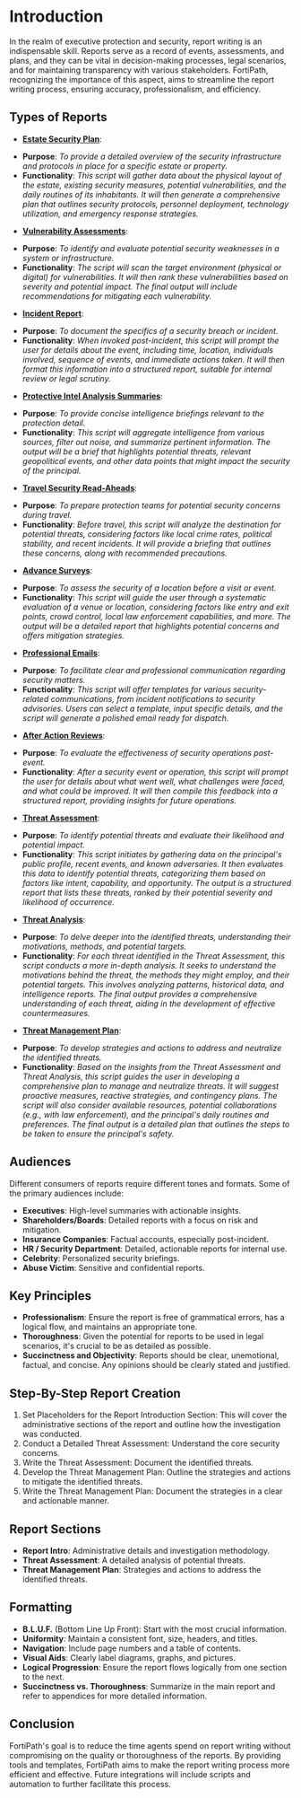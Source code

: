 # Introduction

In the realm of executive protection and security, report writing is an indispensable skill. Reports serve as a record of events, assessments, and plans, and they can be vital in decision-making processes, legal scenarios, and for maintaining transparency with various stakeholders. FortiPath, recognizing the importance of this aspect, aims to streamline the report writing process, ensuring accuracy, professionalism, and efficiency.

## Types of Reports

* [**Estate Security Plan**](https://github.com/cywf/FortiPath/blob/main/scripts/report-writing/Estate_Security_Plan.py):

- **Purpose**: _To provide a detailed overview of the security infrastructure and protocols in place for a specific estate or property._
- **Functionality**: _This script will gather data about the physical layout of the estate, existing security measures, potential vulnerabilities, and the daily routines of its inhabitants. It will then generate a comprehensive plan that outlines security protocols, personnel deployment, technology utilization, and emergency response strategies._

* [**Vulnerability Assessments**](https://github.com/cywf/FortiPath/blob/main/scripts/report-writing/Vulnerability_Assessments.py):

- **Purpose**: _To identify and evaluate potential security weaknesses in a system or infrastructure._
- **Functionality**: _The script will scan the target environment (physical or digital) for vulnerabilities. It will then rank these vulnerabilities based on severity and potential impact. The final output will include recommendations for mitigating each vulnerability._

* [**Incident Report**](https://github.com/cywf/FortiPath/blob/main/scripts/report-writing/Incident_Report.py):

- **Purpose**: _To document the specifics of a security breach or incident._
- **Functionality**: _When invoked post-incident, this script will prompt the user for details about the event, including time, location, individuals involved, sequence of events, and immediate actions taken. It will then format this information into a structured report, suitable for internal review or legal scrutiny._

* [**Protective Intel Analysis Summaries**](https://github.com/cywf/FortiPath/blob/main/scripts/report-writing/Protective_Intel_Analysis_Summaries.py):

- **Purpose**: _To provide concise intelligence briefings relevant to the protection detail._
- **Functionality**: _This script will aggregate intelligence from various sources, filter out noise, and summarize pertinent information. The output will be a brief that highlights potential threats, relevant geopolitical events, and other data points that might impact the security of the principal._

* [**Travel Security Read-Aheads**](https://github.com/cywf/FortiPath/blob/main/scripts/report-writing/Travel_Security_Read_Aheads.py):

- **Purpose**: _To prepare protection teams for potential security concerns during travel._
- **Functionality**: _Before travel, this script will analyze the destination for potential threats, considering factors like local crime rates, political stability, and recent incidents. It will provide a briefing that outlines these concerns, along with recommended precautions._

* [**Advance Surveys**](https://github.com/cywf/FortiPath/blob/main/scripts/report-writing/Advance_Surveys.py):

- **Purpose**: _To assess the security of a location before a visit or event._
- **Functionality**: _This script will guide the user through a systematic evaluation of a venue or location, considering factors like entry and exit points, crowd control, local law enforcement capabilities, and more. The output will be a detailed report that highlights potential concerns and offers mitigation strategies._

* [**Professional Emails**](https://github.com/cywf/FortiPath/blob/main/scripts/report-writing/Professional_Emails.py):

- **Purpose**: _To facilitate clear and professional communication regarding security matters._
- **Functionality**: _This script will offer templates for various security-related communications, from incident notifications to security advisories. Users can select a template, input specific details, and the script will generate a polished email ready for dispatch._

* [**After Action Reviews**](https://github.com/cywf/FortiPath/blob/main/scripts/report-writing/After_Action_Reviews.py):

- **Purpose**: _To evaluate the effectiveness of security operations post-event._
- **Functionality**: _After a security event or operation, this script will prompt the user for details about what went well, what challenges were faced, and what could be improved. It will then compile this feedback into a structured report, providing insights for future operations._

* [**Threat Assessment**](https://github.com/cywf/FortiPath/blob/main/scripts/report-writing/Threat_Assessment.py):

- **Purpose**: _To identify potential threats and evaluate their likelihood and potential impact._
- **Functionality**: _This script initiates by gathering data on the principal's public profile, recent events, and known adversaries. It then evaluates this data to identify potential threats, categorizing them based on factors like intent, capability, and opportunity. The output is a structured report that lists these threats, ranked by their potential severity and likelihood of occurrence._

* [**Threat Analysis**](https://github.com/cywf/FortiPath/blob/main/scripts/report-writing/Threat_Analysis.py):

- **Purpose**: _To delve deeper into the identified threats, understanding their motivations, methods, and potential targets._
- **Functionality**: _For each threat identified in the Threat Assessment, this script conducts a more in-depth analysis. It seeks to understand the motivations behind the threat, the methods they might employ, and their potential targets. This involves analyzing patterns, historical data, and intelligence reports. The final output provides a comprehensive understanding of each threat, aiding in the development of effective countermeasures._

* [**Threat Management Plan**](https://github.com/cywf/FortiPath/blob/main/scripts/report-writing/Threat_Management_Plan.py):

- **Purpose**: _To develop strategies and actions to address and neutralize the identified threats._
- **Functionality**: _Based on the insights from the Threat Assessment and Threat Analysis, this script guides the user in developing a comprehensive plan to manage and neutralize threats. It will suggest proactive measures, reactive strategies, and contingency plans. The script will also consider available resources, potential collaborations (e.g., with law enforcement), and the principal's daily routines and preferences. The final output is a detailed plan that outlines the steps to be taken to ensure the principal's safety._

## Audiences

Different consumers of reports require different tones and formats. Some of the primary audiences include:

- **Executives**: High-level summaries with actionable insights.
- **Shareholders/Boards**: Detailed reports with a focus on risk and mitigation.
- **Insurance Companies**: Factual accounts, especially post-incident.
- **HR / Security Department**: Detailed, actionable reports for internal use.
- **Celebrity**: Personalized security briefings.
- **Abuse Victim**: Sensitive and confidential reports.

## Key Principles

- **Professionalism**: Ensure the report is free of grammatical errors, has a logical flow, and maintains an appropriate tone.
- **Thoroughness**: Given the potential for reports to be used in legal scenarios, it's crucial to be as detailed as possible.
- **Succinctness and Objectivity**: Reports should be clear, unemotional, factual, and concise. Any opinions should be clearly stated and justified.

## Step-By-Step Report Creation

1. Set Placeholders for the Report Introduction Section: This will cover the administrative sections of the report and outline how the investigation was conducted.
2. Conduct a Detailed Threat Assessment: Understand the core security concerns.
3. Write the Threat Assessment: Document the identified threats.
4. Develop the Threat Management Plan: Outline the strategies and actions to mitigate the identified threats.
5. Write the Threat Management Plan: Document the strategies in a clear and actionable manner.

## Report Sections

- **Report Intro**: Administrative details and investigation methodology.
- **Threat Assessment**: A detailed analysis of potential threats.
- **Threat Management Plan**: Strategies and actions to address the identified threats.

## Formatting

- **B.L.U.F.** (Bottom Line Up Front): Start with the most crucial information.
- **Uniformity**: Maintain a consistent font, size, headers, and titles.
- **Navigation**: Include page numbers and a table of contents.
- **Visual Aids**: Clearly label diagrams, graphs, and pictures.
- **Logical Progression**: Ensure the report flows logically from one section to the next.
- **Succinctness vs. Thoroughness**: Summarize in the main report and refer to appendices for more detailed information.

## Conclusion

FortiPath's goal is to reduce the time agents spend on report writing without compromising on the quality or thoroughness of the reports. By providing tools and templates, FortiPath aims to make the report writing process more efficient and effective. Future integrations will include scripts and automation to further facilitate this process.